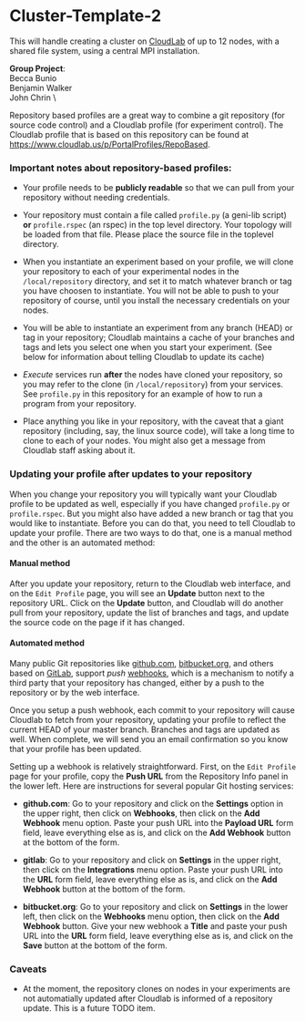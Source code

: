 # Cluster-Template-2
This will handle creating a cluster on [CloudLab](https://www.cloudlab.us/) of up to 12 nodes, with a shared file system, using a central MPI installation.

<b>Group Project</b>: \
Becca Bunio \
Benjamin Walker \
John Chrin \

Repository based profiles are a great way to combine a git repository (for
source code control) and a Cloudlab profile (for experiment control). The
Cloudlab profile that is based on this repository can be found at
https://www.cloudlab.us/p/PortalProfiles/RepoBased.

### Important notes about repository-based profiles:

* Your profile needs to be **publicly readable** so that we can pull from your
repository without needing credentials.

* Your repository must contain a file called `profile.py` (a geni-lib
script) **or** `profile.rspec` (an rspec) in the top level directory.
Your topology will be loaded from that file. Please place the source file
in the toplevel directory.

* When you instantiate an experiment based on your profile, we will clone
your repository to each of your experimental nodes in the
`/local/repository` directory, and set it to match whatever branch or tag
you have choosen to instantiate. You will not be able to push to your
repository of course, until you install the necessary credentials on your
nodes.

* You will be able to instantiate an experiment from any branch (HEAD) or
tag in your repository; Cloudlab maintains a cache of your branches and tags
and lets you select one when you start your experiment. (See below for 
information about telling Cloudlab to update its cache)

* *Execute* services run **after** the nodes have cloned your repository,
so you may refer to the clone (in `/local/repository`) from your services.
See `profile.py` in this repository for an example of how to run a program
from your repository.

* Place anything you like in your repository, with the caveat that a giant
repository (including, say, the linux source code), will take a long time
to clone to each of your nodes. You might also get a message from Cloudlab
staff asking about it.

### Updating your profile after updates to your repository

When you change your repository you will typically want your Cloudlab
profile to be updated as well, especially if you have changed `profile.py`
or `profile.rspec`. But you might also have added a new branch or tag that
you would like to instantiate. Before you can do that, you need to tell
Cloudlab to update your profile. There are two ways to do that, one is a
manual method and the other is an automated method:

#### Manual method

After you update your repository, return to the Cloudlab web interface, and
on the `Edit Profile` page, you will see an **Update** button next to the
repository URL. Click on the **Update** button, and Cloudlab will do another
pull from your repository, update the list of branches and tags, and update
the source code on the page if it has changed. 

#### Automated method

Many public Git repositories like [github.com](https://git-scm.com/),
[bitbucket.org](https://bitbucket.org), and others based on
[GitLab](https://www.gitlab.com/), support *push* 
[webhooks](https://developer.github.com/webhooks/), 
which is a mechanism to notify a third party that your repository has
changed, either by a push to the repository or by the web interface.

Once you setup a push webhook, each commit to your repository will cause
Cloudlab to fetch from your repository, updating your profile to reflect the
current HEAD of your master branch. Branches and tags are updated as well.
When complete, we will send you an email confirmation so you know that your
profile has been updated. 

Setting up a webhook is relatively straightforward. First, on the `Edit
Profile` page for your profile, copy the **Push URL** from the Repository
Info panel in the lower left. Here are instructions for several popular Git
hosting services: 

* **github.com**: Go to your repository and click on the **Settings** option
in the upper right, then click on **Webhooks**, then click on the
**Add Webhook** menu option. Paste your push URL into the **Payload URL**
form field, leave everything else as is, and click on the **Add Webhook**
button at the bottom of the form.

* **gitlab**: Go to your repository and click on **Settings** 
in the upper right, then click on the **Integrations** menu option.  Paste
your push URL into the **URL** form field, leave everything else as is, and
click on the **Add Webhook** button at the bottom of the form.

* **bitbucket.org**: Go to your repository and click on **Settings** 
in the lower left, then click on the **Webhooks** menu option, then click
on the **Add Webhook** button. Give your new webhook a **Title** and paste
your push URL into the **URL** form field, leave everything else as is, and
click on the **Save** button at the bottom of the form.

### Caveats

* At the moment, the repository clones on nodes in your experiments are not automatially
updated after Cloudlab is informed of a repository update. This is a future TODO item.
